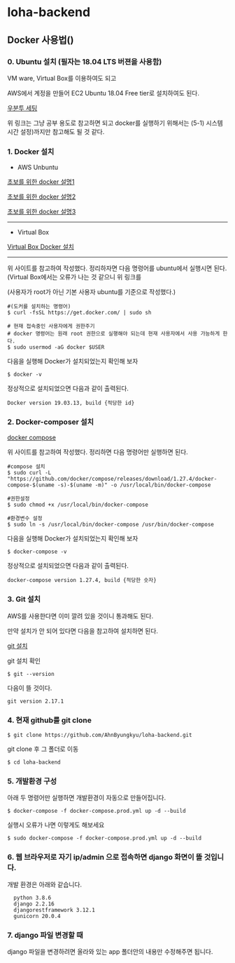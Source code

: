 # loha-backend

## Docker 사용법()


### 0. Ubuntu 설치 (필자는 18.04 LTS 버젼을 사용함)

VM ware, Virtual Box를 이용하여도 되고 

AWS에서 계정을 만들어 EC2 Ubuntu 18.04 Free tier로 설치하여도 된다. 

[우분투 세팅](https://blog.lael.be/post/7264) 

위 링크는 그냥 공부 용도로 참고하면 되고 docker를 실행하기 위해서는 (5-1) 시스템 시간 설정)까지만 참고해도 될 것 같다. 

### 1. Docker 설치 

- AWS Unbuntu 

[초보를 위한 docker 설명1](https://subicura.com/2017/01/19/docker-guide-for-beginners-1.html)

[초보를 위한 docker 설명2](https://subicura.com/2017/01/19/docker-guide-for-beginners-2.html)

[초보를 위한 docker 설명3](https://subicura.com/2017/02/10/docker-guide-for-beginners-create-image-and-deploy.html)

---

- Virtual Box 

[Virtual Box Docker 설치](https://m.blog.naver.com/todoskr/221278546103)

---

위 사이트를 참고하여 작성했다. 정리하자면 다음 명령어를 ubuntu에서 실행시면 된다. (Virtual Box에서는 오류가 나는 것 같으니 위 링크를 

(사용자가 root가 아닌 기본 사용자 ubuntu를 기준으로 작성했다.)

```
#(도커를 설치하는 명령어)
$ curl -fsSL https://get.docker.com/ | sudo sh 

# 현재 접속중인 사용자에게 권한주기 
# docker 명령어는 원래 root 권한으로 실행해야 되는데 현재 사용자에서 사용 가능하게 한다.
$ sudo usermod -aG docker $USER 
```

다음을 실행해 Docker가 설치되었는지 확인해 보자 

```
$ docker -v
```

정상적으로 설치되었으면 다음과 같이 출력된다.

```
Docker version 19.03.13, build {적당한 id}
```

### 2. Docker-composer 설치

[docker compose](https://docs.docker.com/compose/install/)

위 사이트를 참고하여 작성했다. 정리하면 다음 명령어만 실행하면 된다.

```
#compose 설치 
$ sudo curl -L "https://github.com/docker/compose/releases/download/1.27.4/docker-compose-$(uname -s)-$(uname -m)" -o /usr/local/bin/docker-compose

#권한설정
$ sudo chmod +x /usr/local/bin/docker-compose

#환경변수 설정 
$ sudo ln -s /usr/local/bin/docker-compose /usr/bin/docker-compose
```

다음을 실행해 Docker가 설치되었는지 확인해 보자 

```
$ docker-compose -v
```

정상적으로 설치되었으면 다음과 같이 출력된다.

```
docker-compose version 1.27.4, build {적당한 숫자}
```

### 3. Git 설치 

AWS를 사용한다면 이미 깔려 있을 것이니 통과해도 된다.

만약 설치가 안 되어 있다면 다음을 참고하여 설치하면 된다.

[git 설치](https://coding-factory.tistory.com/502)

git 설치 확인 

```
$ git --version
```

다음이 뜰 것이다.

```
git version 2.17.1
```

### 4. 현재 github를 git clone 

```
$ git clone https://github.com/AhnByungkyu/loha-backend.git
```

git clone 후 그 폴더로 이동 

```
$ cd loha-backend
```

### 5. 개발환경 구성

아래 두 명령어만 실행하면 개발환경이 자동으로 만들어집니다.

```
$ docker-compose -f docker-compose.prod.yml up -d --build
```

실행시 오류가 나면 이렇게도 해보세요

``` 
$ sudo docker-compose -f docker-compose.prod.yml up -d --build
```


### 6. 웹 브라우저로 자기 ip/admin 으로 접속하면 django 화면이 뜰 것입니다.
    
개발 환경은 아래와 같습니다.
```
  python 3.8.6
  django 2.2.16 
  djangorestframework 3.12.1
  gunicorn 20.0.4
```

### 7. django 파일 변경할 때

django 파일을 변경하려면 올라와 있는 app 폴더안의 내용만 수정해주면 됩니다.

